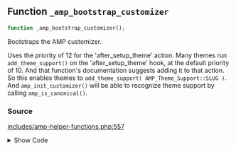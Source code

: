 ## Function `_amp_bootstrap_customizer`

```php
function _amp_bootstrap_customizer();
```

Bootstraps the AMP customizer.

Uses the priority of 12 for the &#039;after_setup_theme&#039; action. Many themes run `add_theme_support()` on the &#039;after_setup_theme&#039; hook, at the default priority of 10. And that function&#039;s documentation suggests adding it to that action. So this enables themes to `add_theme_support( AMP_Theme_Support::SLUG )`. And `amp_init_customizer()` will be able to recognize theme support by calling `amp_is_canonical()`.

### Source

[includes/amp-helper-functions.php:557](https://github.com/ampproject/amp-wp/blob/develop/includes/amp-helper-functions.php#L557-L559)

<details>
<summary>Show Code</summary>

```php
function _amp_bootstrap_customizer() {
	add_action( 'after_setup_theme', 'amp_init_customizer', 12 );
}
```

</details>
